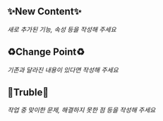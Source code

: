 ## ✨New Content✨
*새로 추가된 기능, 속성 등을 작성해 주세요*

## ♻️Change Point♻️
*기존과 달라진 내용이 있다면 작성해 주세요*

## 🚨Truble🚨
*작업 중 맞이한 문제, 해결하지 못한 점 등을 작성해 주세요*
